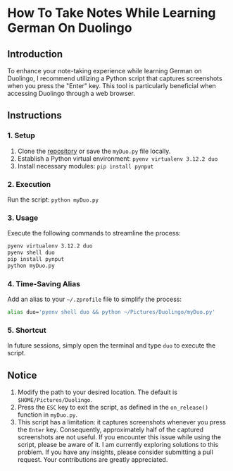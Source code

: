 # How To Take Notes While Learning German On Duolingo

## Introduction

To enhance your note-taking experience while learning German on Duolingo, I recommend utilizing a Python script that captures screenshots when you press the "Enter" key. This tool is particularly beneficial when accessing Duolingo through a web browser.

## Instructions

### 1. Setup

1. Clone the [repository](https://github.com/keepwow/myDuo) or save the `myDuo.py` file locally.
1. Establish a Python virtual environment: `pyenv virtualenv 3.12.2 duo`
1. Install necessary modules: `pip install pynput`

### 2. Execution

Run the script: `python myDuo.py`

### 3. Usage

Execute the following commands to streamline the process:

```bash
pyenv virtualenv 3.12.2 duo
pyenv shell duo
pip install pynput
python myDuo.py
```

### 4. Time-Saving Alias

Add an alias to your `~/.zprofile` file to simplify the process:

```bash
alias duo='pyenv shell duo && python ~/Pictures/Duolingo/myDuo.py'
```

### 5. Shortcut

In future sessions, simply open the terminal and type `duo` to execute the script.

## Notice

1. Modify the path to your desired location. The default is `$HOME/Pictures/Duolingo`.
1. Press the `ESC` key to exit the script, as defined in the `on_release()` function in `myDuo.py`.
1. This script has a limitation: it captures screenshots whenever you press the `Enter` key. Consequently, approximately half of the captured screenshots are not useful. If you encounter this issue while using the script, please be aware of it. I am currently exploring solutions to this problem. If you have any insights, please consider submitting a pull request. Your contributions are greatly appreciated.
